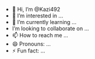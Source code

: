 - 👋 Hi, I’m @Kazi492
- 👀 I’m interested in ...
- 🌱 I’m currently learning ...
-  I’m looking to collaborate on ...
- 📫 How to reach me ...
- 😄 Pronouns: ...
- ⚡ Fun fact: ...

<!---
Kazi492/Kazi492 is a ✨ special ✨ repository because its `README.md` (this file) appears on your GitHub profile.
You can click the Preview link to take a look at your changes.
--->
